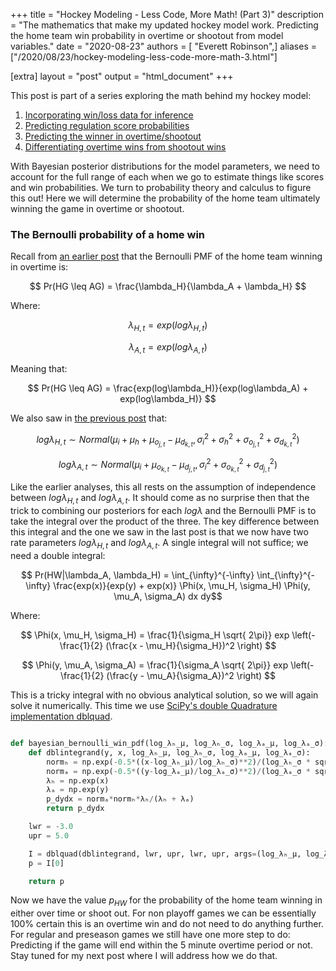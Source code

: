 +++
title = "Hockey Modeling - Less Code, More Math! (Part 3)"
description = "The mathematics that make my updated hockey model work. Predicting the home team win probability in overtime or shootout from model variables."
date = "2020-08-23"
authors = [ "Everett Robinson",]
aliases = ["/2020/08/23/hockey-modeling-less-code-more-math-3.html"]

[extra]
layout = "post"
output = "html_document"
+++

This post is part of a series exploring the math behind my hockey model:

1. [Incorporating win/loss data for inference](/2020/08/20/hockey-modeling-less-code-more-math-1.html)
2. [Predicting regulation score probabilities](/2020/08/22/hockey-modeling-less-code-more-math-2.html)
3. [Predicting the winner in overtime/shootout](/2020/08/23/hockey-modeling-less-code-more-math-3.html)
4. [Differentiating overtime wins from shootout wins](/2020/08/24/hockey-modeling-less-code-more-math-4.html)
   
With Bayesian posterior distributions for the model parameters, we need to account for the full range of each when we go to estimate things like scores and win probabilities. We turn to probability theory and calculus to figure this out! Here we will determine the probability of the home team ultimately winning the game in overtime or shootout.

### The Bernoulli probability of a home win

Recall from [an earlier post](http://everettsprojects.com/2020/08/20/hockey-modeling-less-code-more-math-1.html) that the Bernoulli PMF of the home team winning in overtime is:

$$ Pr(HG \leq AG) = \frac{\lambda_H}{\lambda_A + \lambda_H} $$

Where:

$$ \lambda_{H,t} = exp(log\lambda_{H,t})$$

$$ \lambda_{A,t} = exp(log\lambda_{A,t})$$

Meaning that:

$$ Pr(HG \leq AG) = \frac{exp(log\lambda_H)}{exp(log\lambda_A) + exp(log\lambda_H)} $$

We also saw in [the previous post](http://everettsprojects.com/2020/08/22/hockey-modeling-less-code-more-math-2.html) that:

$$log\lambda_{H,t} \sim Normal(\mu_i + \mu_h + \mu_{o_{j,t}} - \mu_{d_{k,t}}, \sigma^2_i + \sigma^2_h + \sigma^2_{o_{j,t}} + \sigma^2_{d_{k,t}})$$

$$log\lambda_{A,t} \sim Normal(\mu_i + \mu_{o_{k,t}} - \mu_{d_{j,t}}, \sigma^2_i + \sigma^2_{o_{k,t}} +\sigma^2_{d_{j,t}})$$

Like the earlier analyses, this all rests on the assumption of independence between $log\lambda_{H,t}$ and $log\lambda_{A,t}$. It should come as no surprise then that the trick to combining our posteriors for each $log\lambda$ and the Bernoulli PMF is to take the integral over the product of the three. The key difference between this integral and the one we saw in the last post is that we now have two rate parameters $log\lambda_{H,t}$ and $log\lambda_{A,t}$. A single integral will not suffice; we need a double integral:

$$ Pr(HW|\lambda_A, \lambda_H) = \int_{\infty}^{-\infty} \int_{\infty}^{-\infty} \frac{exp(x)}{exp(y) + exp(x)} \Phi(x, \mu_H, \sigma_H) \Phi(y, \mu_A, \sigma_A) dx dy$$

Where:

$$ \Phi(x, \mu_H, \sigma_H) = \frac{1}{\sigma_H \sqrt{ 2\pi}} exp \left(-\frac{1}{2} (\frac{x - \mu_H}{\sigma_H})^2 \right) $$

$$ \Phi(y, \mu_A, \sigma_A) = \frac{1}{\sigma_A \sqrt{ 2\pi}} exp \left(-\frac{1}{2} (\frac{y - \mu_A}{\sigma_A})^2 \right) $$

This is a tricky integral with no obvious analytical solution, so we will again solve it numerically. This time we use [SciPy's double Quadrature implementation dblquad](https://docs.scipy.org/doc/scipy/reference/generated/scipy.integrate.dblquad.html).

```python

def bayesian_bernoulli_win_pdf(log_λₕ_μ, log_λₕ_σ, log_λₐ_μ, log_λₐ_σ):
    def dblintegrand(y, x, log_λₕ_μ, log_λₕ_σ, log_λₐ_μ, log_λₐ_σ):
        normₕ = np.exp(-0.5*((x-log_λₕ_μ)/log_λₕ_σ)**2)/(log_λₕ_σ * sqrt(2*pi))
        normₐ = np.exp(-0.5*((y-log_λₐ_μ)/log_λₐ_σ)**2)/(log_λₐ_σ * sqrt(2*pi))
        λₕ = np.exp(x)
        λₐ = np.exp(y)
        p_dydx = normₐ*normₕ*λₕ/(λₕ + λₐ)
        return p_dydx

    lwr = -3.0
    upr = 5.0

    I = dblquad(dblintegrand, lwr, upr, lwr, upr, args=(log_λₕ_μ, log_λₕ_σ, log_λₐ_μ, log_λₐ_σ))
    p = I[0]

    return p

```

Now we have the value $p_{HW}$ for the probability of the home team winning in either over time or shoot out. For non playoff games we can be essentially 100% certain this is an overtime win and do not need to do anything further. For regular and preseason games we still have one more step to do: Predicting if the game will end within the 5 minute overtime period or not. Stay tuned for my next post where I will address how we do that.